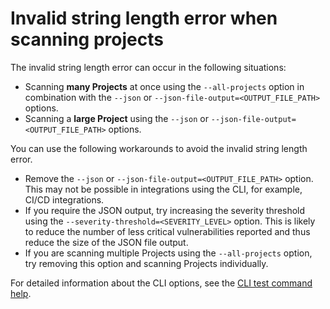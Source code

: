 # Invalid string length error when scanning projects

The invalid string length error can occur in the following situations:

* Scanning **many Projects** at once using the `--all-projects` option in combination with the `--json` or `--json-file-output=<OUTPUT_FILE_PATH>` options.
* Scanning a **large Project** using the `--json` or `--json-file-output=<OUTPUT_FILE_PATH>` options.

You can use the following workarounds to avoid the invalid string length error.

* Remove the `--json` or `--json-file-output=<OUTPUT_FILE_PATH>` option. This may not be possible in integrations using the CLI, for example, CI/CD integrations.
* If you require the JSON output, try increasing the severity threshold using the `--severity-threshold=<SEVERITY_LEVEL>` option. This is likely to reduce the number of less critical vulnerabilities reported and thus reduce the size of the JSON file output.
* If you are scanning multiple Projects using the `--all-projects` option, try removing this option and scanning Projects individually.

For detailed information about the CLI options, see the [CLI test command help](../commands/test.md).
